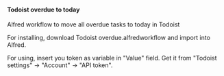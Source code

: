 #### Todoist overdue to today

Alfred workflow to move all overdue tasks to today in Todoist

For installing, download Todoist overdue.alfredworkflow and import into Alfred.

For using, insert you token as variable in "Value" field.
Get it from "Todoist settings" -> "Account" -> "API token".
